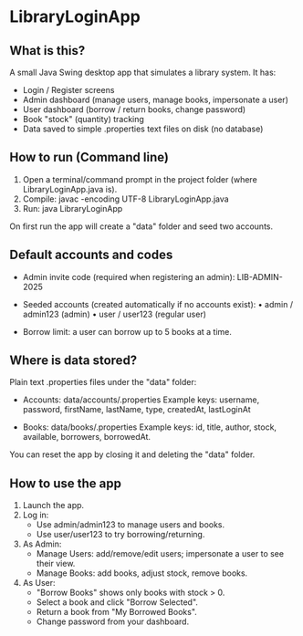 LibraryLoginApp
===============

What is this?
-------------
A small Java Swing desktop app that simulates a library system. It has:
- Login / Register screens
- Admin dashboard (manage users, manage books, impersonate a user)
- User dashboard (borrow / return books, change password)
- Book "stock" (quantity) tracking
- Data saved to simple .properties text files on disk (no database)


How to run (Command line)
-------------------------
1) Open a terminal/command prompt in the project folder (where LibraryLoginApp.java is).
2) Compile:
   javac -encoding UTF-8 LibraryLoginApp.java
3) Run:
   java LibraryLoginApp

On first run the app will create a "data" folder and seed two accounts.


Default accounts and codes
--------------------------
- Admin invite code (required when registering an admin):
  LIB-ADMIN-2025

- Seeded accounts (created automatically if no accounts exist):
  • admin / admin123   (admin)
  • user  / user123    (regular user)

- Borrow limit: a user can borrow up to 5 books at a time.


Where is data stored?
---------------------
Plain text .properties files under the "data" folder:

- Accounts: data/accounts/<username>.properties
  Example keys: username, password, firstName, lastName, type, createdAt, lastLoginAt

- Books:    data/books/<id>.properties
  Example keys: id, title, author, stock, available, borrowers, borrowedAt.<username>

You can reset the app by closing it and deleting the "data" folder.


How to use the app
------------------
1) Launch the app.
2) Log in:
   - Use admin/admin123 to manage users and books.
   - Use user/user123 to try borrowing/returning.
3) As Admin:
   - Manage Users: add/remove/edit users; impersonate a user to see their view.
   - Manage Books: add books, adjust stock, remove books.
4) As User:
   - "Borrow Books" shows only books with stock > 0.
   - Select a book and click "Borrow Selected".
   - Return a book from "My Borrowed Books".
   - Change password from your dashboard.








